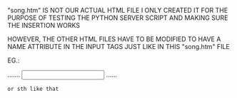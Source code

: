 
"song.htm" IS NOT OUR ACTUAL HTML FILE
I ONLY CREATED IT FOR THE PURPOSE OF TESTING THE PYTHON SERVER SCRIPT
AND MAKING SURE THE INSERTION WORKS

HOWEVER, THE OTHER HTML FILES HAVE TO BE MODIFIED TO HAVE A NAME ATTRIBUTE IN THE INPUT TAGS JUST LIKE IN THIS "song.htm" FILE

EG.:

  <form>
   .......
  <input ...... name="year" ......>
   ......
    
    or sth like that
